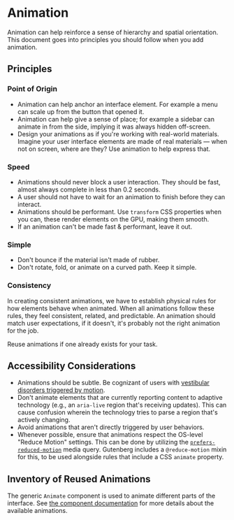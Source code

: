 # Animation

Animation can help reinforce a sense of hierarchy and spatial orientation. This document goes into principles you should follow when you add animation.

## Principles

### Point of Origin

-   Animation can help anchor an interface element. For example a menu can scale up from the button that opened it.
-   Animation can help give a sense of place; for example a sidebar can animate in from the side, implying it was always hidden off-screen.
-   Design your animations as if you're working with real-world materials. Imagine your user interface elements are made of real materials — when not on screen, where are they? Use animation to help express that.

### Speed

-   Animations should never block a user interaction. They should be fast, almost always complete in less than 0.2 seconds.
-   A user should not have to wait for an animation to finish before they can interact.
-   Animations should be performant. Use `transform` CSS properties when you can, these render elements on the GPU, making them smooth.
-   If an animation can't be made fast & performant, leave it out.

### Simple

-   Don't bounce if the material isn't made of rubber.
-   Don't rotate, fold, or animate on a curved path. Keep it simple.

### Consistency

In creating consistent animations, we have to establish physical rules for how elements behave when animated. When all animations follow these rules, they feel consistent, related, and predictable. An animation should match user expectations, if it doesn't, it's probably not the right animation for the job.

Reuse animations if one already exists for your task.

## Accessibility Considerations

-   Animations should be subtle. Be cognizant of users with [vestibular disorders triggered by motion](https://www.ncbi.nlm.nih.gov/pubmed/29017000).
-   Don't animate elements that are currently reporting content to adaptive technology (e.g., an `aria-live` region that's receiving updates). This can cause confusion wherein the technology tries to parse a region that's actively changing.
-   Avoid animations that aren't directly triggered by user behaviors.
-   Whenever possible, ensure that animations respect the OS-level "Reduce Motion" settings. This can be done by utilizing the [`prefers-reduced-motion`](https://developer.mozilla.org/en-US/docs/Web/CSS/@media/prefers-reduced-motion) media query. Gutenberg includes a `@reduce-motion` mixin for this, to be used alongside rules that include a CSS `animate` property.

## Inventory of Reused Animations

The generic `Animate` component is used to animate different parts of the interface. See [the component documentation](/packages/components/src/animate/README.md) for more details about the available animations.
